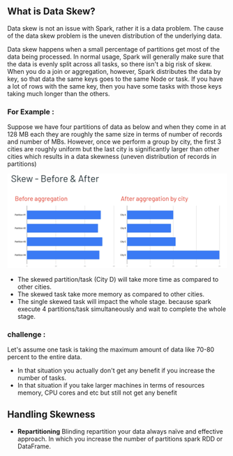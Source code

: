 ## What is Data Skew?
Data skew is not an issue with Spark, rather it is a data problem. The cause of the data skew problem is the uneven distribution of the underlying data.

Data skew happens when a small percentage of partitions get most of the data being processed. In normal usage, Spark will generally make sure that the data is evenly split across all tasks, so there isn't a big risk of skew. When you do a join or aggregation, however, Spark distributes the data by key, so that data the same keys goes to the same Node or task. If you have a lot of rows with the same key, then you have some tasks with those keys taking much longer than the others.

### For Example :
Suppose we have four partitions of data as below and when they come in at 128 MB each they are roughly the same size in terms of number of records and number of MBs. However, once we perform a group by city, the first 3 cities are roughly uniform but the last city is significantly larger than other cities which results in a data skewness (uneven distribution of records in partitions)

![Spark](https://github.com/gurditsingh/blog/blob/gh-pages/_screenshots/spark-data-skew.png?raw=true)

 - The skewed partition/task (City D) will take more time as compared to other cities.
 - The skewed task take more memory as compared to other cities.
 - The single skewed task will impact the whole stage. because spark execute 4 partitions/task simultaneously and wait to complete the whole stage.

### challenge :
Let's assume one task is taking the maximum amount of data like 70-80 percent to the entire data.

 - In that situation you actually don't get any benefit if you increase the number of tasks.
 - In that situation if you take larger machines in terms of resources memory, CPU cores and etc but still not get any benefit

## Handling Skewness

 - **Repartitioning** Blinding repartition your data always naïve and effective approach. In which you increase the number of partitions spark RDD or DataFrame.

<!--stackedit_data:
eyJoaXN0b3J5IjpbMTIzNDM2NzU1OCwxOTY3MDg5Mjg5LC01Mz
k2ODA0MTQsODM5ODM0MjkxLDE4MTA4MDMzNTcsMTg3MTM1NDkw
NCwxMTI5NDM4Nzg1LDExMjk3OTA4MjYsMTUzODIzMzMyNCwtMj
A3MDIzMzg2Niw0MDE3OTI5MTEsNzE2NTIwMDg4LC0zNjY4MDQ1
MDMsLTE3MDA0MjgzMDEsMTUxMjQ4NTMwOCwxMjc2ODU2MjYsLT
IwMjcxOTc5ODUsMTQwMTY4NjY2MiwtMTE0MDE5MjQ5NywtNTIz
MDIxNzgzXX0=
-->